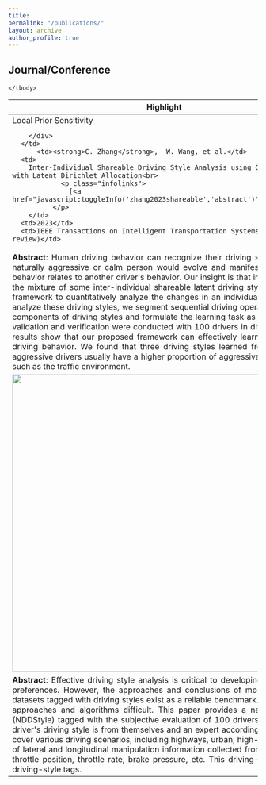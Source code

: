 ```yaml
---
title: 
permalink: "/publications/"
layout: archive
author_profile: true
---
```


## Journal/Conference
<table style="width:100%">
    <thead>
		<tr>
			<th width="20%">Highlight</th>
			<th width="15%">Authors</th>
			<th width="43%">Title</th>
			<th width="2%">Year</th>
			<th width="20%">Journal/Proceedings</th>
		</tr>
    </thead>
	<tbody>
  <tr id="wang2022trustworthy" class="entry">
          <td>
        <div class="polaroid">
          <!-- <img src="" width="600" class="research_img">-->
          <div class="container">
          Local Prior Sensitivity
           
        </div>
      </td>
          <td><strong>C. Zhang</strong>,  W. Wang, et al.</td>
      <td>
        Inter-Individual Shareable Driving Style Analysis using CAN Signals with Latent Dirichlet Allocation<br>
                <p class="infolinks"> 
                  [<a href="javascript:toggleInfo('zhang2023shareable','abstract')">Abstract</a>]
              </p>
        </td>
      <td>2023</td>
      <td>IEEE Transactions on Intelligent Transportation Systems (Under review)</td>
  </tr>
  <tr id="abs_zhang2023shareable" class="abstract noshow">
      <td colspan="5"><div align="justify"> <b>Abstract</b>: Human driving behavior can recognize their driving style. Despite this, it remains pending (i) how the driving style of a naturally aggressive or calm person would evolve and manifest along their driving behavior and (ii) how one individual's driving behavior relates to another driver's behavior. Our insight is that individuals' driving behavior is a sequence of responses/executions to the mixture of some inter-individual shareable latent driving styles inherent in their minds. This paper presents a generic statistical framework to quantitatively analyze the changes in an individual's driving styles that are shareable among individuals.  To learn and analyze these driving styles, we segment sequential driving operations over a temporal space into a fixed granularity as the elemental components of driving styles and formulate the learning task as a topic-extraction problem with latent Dirichlet allocation (LDA). The validation and verification were conducted with 100 drivers in different driving settings, ranging from urban to highway. Experimental results show that our proposed framework can effectively learn the shareable driving styles and describe the dynamic process of driving behavior. We found that three driving styles learned from driving behavior are shared among individual drivers. Naturally aggressive drivers usually have a higher proportion of aggressiveness than other drivers, but they can be calmer according to factors such as the traffic environment. </div>
    </td>
  </tr>
  
  <tr id="zhang2023dataset" class="entry">
          <td>
        <div class="polaroid">
          <img src="../images/jiapeng.png" width="600" class="research_img">
        </div>
      </td>
          <td><strong>C. Zhang</strong>,  W. Wang, et al.</td>
      <td>
        100 Drivers, 2200 km: A Natural Dataset of Driving Styles toward Human-centered Intelligent Driving Systems <br>
                <p class="infolinks"> 
                  [<a href="javascript:toggleInfo('zhang2023dataset','abstract')">Abstract</a>]
              </p>
        </td>
      <td>2023</td>
      <td>2023 IEEE Intelligent Vehicles Symposium (under review)</td>
  </tr>
  <tr id="abs_zhang2023dataset" class="abstract noshow">
      <td colspan="5"><div align="justify"> <b>Abstract</b>: Effective driving style analysis is critical to developing human-centered intelligent driving systems that consider drivers' preferences. However, the approaches and conclusions of most related studies are diverse and inconsistent because no unified datasets tagged with driving styles exist as a reliable benchmark. The absence of explicit driving style labels makes verifying different approaches and algorithms difficult. This paper provides a new benchmark by constructing a Natural Dataset of Driving Style (NDDStyle) tagged with the subjective evaluation of 100 drivers' driving styles. In our dataset, the subjective quantification of each driver's driving style is from themselves and an expert according to the Likert-scale questionnaire. The testing routes are selected to cover various driving scenarios, including highways, urban, high-way ramps, and signalized traffic. The collected driving data consists of lateral and longitudinal manipulation information collected from CAN, including steering angle, steering speed, lateral acceleration, throttle position, throttle rate, brake pressure, etc. This driving-style dataset is the first to provide detailed manipulation data with driving-style tags.   </div>
    </td>
   </tr>
 
	</tbody>
</table>

